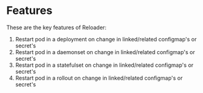 # Features

These are the key features of Reloader:

1. Restart pod in a deployment on change in linked/related configmap's or secret's
2. Restart pod in a daemonset on change in linked/related configmap's or secret's
3. Restart pod in a statefulset on change in linked/related configmap's or secret's
4. Restart pod in a rollout on change in linked/related configmap's or secret's
